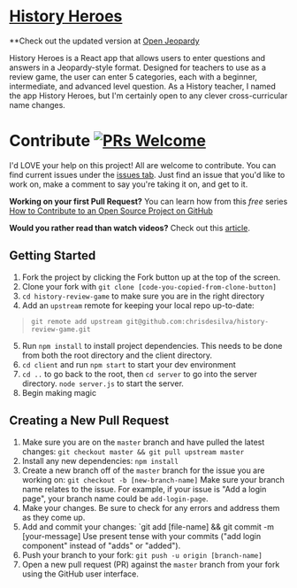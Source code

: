# [History Heroes](https://history-review.herokuapp.com/)

**Check out the updated version at [Open Jeopardy](https://github.com/chrisdesilva/open-jeopardy)

History Heroes is a React app that allows users to enter questions and answers in a Jeopardy-style format. Designed for teachers to use as a review game, the user can enter 5 categories, each with a beginner, intermediate, and advanced level question. As a History teacher, I named the app History Heroes, but I'm certainly open to any clever cross-curricular name changes.

# Contribute [![PRs Welcome](https://img.shields.io/badge/PRs-welcome-brightgreen.svg?style=flat-square)](http://makeapullrequest.com)

I'd LOVE your help on this project! All are welcome to contribute. You can find current issues under the [issues tab](https://github.com/chrisdesilva/history-review-game/issues). Just find an issue that you'd like to work on, make a comment to say you're taking it on, and get to it. 

**Working on your first Pull Request?** You can learn how from this *free* series [How to Contribute to an Open Source Project on GitHub](https://egghead.io/series/how-to-contribute-to-an-open-source-project-on-github)

**Would you rather read than watch videos?** Check out this [article](https://akrabat.com/the-beginners-guide-to-contributing-to-a-github-project/).

## Getting Started

1. Fork the project by clicking the Fork button up at the top of the screen.
2. Clone your fork with `git clone [code-you-copied-from-clone-button]`
3. `cd history-review-game` to make sure you are in the right directory
4. Add an `upstream` remote for keeping your local repo up-to-date:
  > `git remote add upstream git@github.com:chrisdesilva/history-review-game.git`
5. Run `npm install` to install project dependencies. This needs to be done from both the root directory and the client directory.
6. `cd client` and run `npm start` to start your dev environment 
7. `cd ..` to go back to the root, then `cd server` to go into the server directory. `node server.js` to start the server.
8. Begin making magic

## Creating a New Pull Request
1. Make sure you are on the `master` branch and have pulled the latest changes:
  `git checkout master && git pull upstream master`
2. Install any new dependencies: `npm install`
3. Create a new branch off of the `master` branch for the issue you are working on:
  `git checkout -b [new-branch-name]`
  Make sure your branch name relates to the issue. For example, if your issue is "Add a login page", your branch name could be `add-login-page`.
4. Make your changes. Be sure to check for any errors and address them as they come up.
5. Add and commit your changes: `git add [file-name] && git commit -m [your-message]
  Use present tense with your commits ("add login component" instead of "adds" or "added").
6. Push your branch to your fork: `git push -u origin [branch-name]`
7. Open a new pull request (PR) against the `master` branch from your fork using the GitHub user interface.

